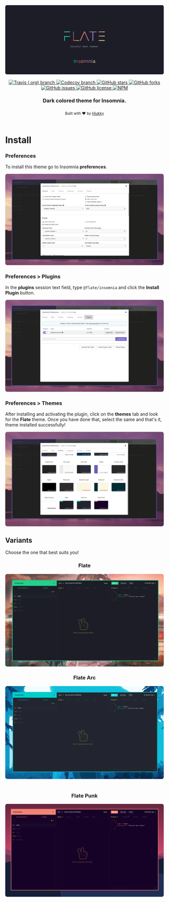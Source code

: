 <div align="center">
  <img alt="flate logo" src="./assets/banner.svg"/>
</div>

<p align="center">
  <a href="https://travis-ci.org/github/hiukky/flate">
    <img alt="Travis (.org) branch" src="https://img.shields.io/travis/hiukky/flate/develop?color=%2323d18c&style=for-the-badge&colorA=1C1D27">
  </a>
  <a href="https://codecov.io/gh/hiukky/flate">
    <img alt="Codecov branch" src="https://img.shields.io/codecov/c/github/hiukky/flate/develop?color=%23ff5d8f&style=for-the-badge&colorA=1C1D27">
  </a>
  <a href="https://github.com/hiukky/flate/stargazers">
    <img alt="GitHub stars" src="https://img.shields.io/github/stars/hiukky/flate?color=%2300cecb&style=for-the-badge&colorA=1C1D27">
  </a>
  <a href="https://github.com/hiukky/flate/network">
    <img alt="GitHub forks" src="https://img.shields.io/github/forks/hiukky/flate?color=%23a29bfe&style=for-the-badge&colorA=1C1D27">
  </a>
  <a href="https://github.com/hiukky/flate/issues">
    <img alt="GitHub issues" src="https://img.shields.io/github/issues/hiukky/flate?style=for-the-badge&color=ffe066&colorA=1C1D27">
  </a>
  <a href="httdivs://github.com/hiukky/flate/blob/develop/LICENSE">
    <img alt="GitHub license" src="https://img.shields.io/github/license/hiukky/flate?color=%23eab464&style=for-the-badge&colorA=1C1D27" />
  </a>
  <a href="https://www.npmjs.com/package/@flate/insomnia">
    <img alt="NPM" src="https://img.shields.io/npm/dt/@flate/insomnia?color=%23f49e4c&style=for-the-badge&colorA=1C1D27" />
  </a>
</p>

<h3 align="center">Dark colored theme for Insomnia.</h3>

<p align="center">
  <sub>Built with ❤︎ by <a href="https://hiukky.com">Hiukky</a>
  <br/><br/>
</p>

# Install

### Preferences

To install this theme go to Insomnia **preferences**.

<img src="./assets/preferences.png" />

### Preferences > Plugins

In the **plugins** session text field, type `@flate/insomnia` and click the **Install Plugin** button.

<img src="./assets/plugins.png" />

### Preferences > Themes

After installing and activating the plugin, click on the **themes** tab and look for the **Flate** theme. Once you have done that, select the same and that's it, theme installed successfully!

<img src="./assets/themes.png" />

<h2> Variants </h2>
Choose the one that best suits you!

<div align="center">
  <h3>Flate</h3>
  <img src="./assets/variant-flate.png" />
  <h3>Flate Arc</h3>
  <img src="./assets/variant-arc.png" />
  <br/><br/>
  <h3>Flate Punk</h3>
  <img src="./assets/variant-punk.png" />
</div>
